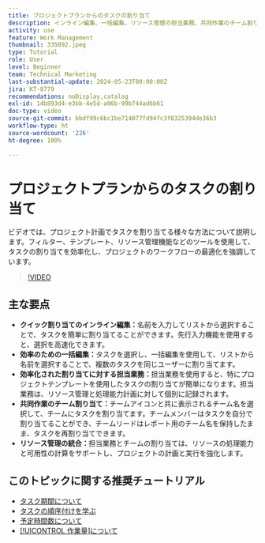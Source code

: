 ```yaml
---
title: プロジェクトプランからのタスクの割り当て
description: インライン編集、一括編集、リソース管理の担当業務、共同作業のチーム割り当て、効率的なプロジェクト計画のリソース処理能力計算を使用して、Workfront でのタスク割り当てを簡素化します。
activity: use
feature: Work Management
thumbnail: 335092.jpeg
type: Tutorial
role: User
level: Beginner
team: Technical Marketing
last-substantial-update: 2024-05-23T00:00:00Z
jira: KT-8779
recommendations: noDisplay,catalog
exl-id: 14b893d4-e3bb-4e5d-a06b-99b744ad6b61
doc-type: video
source-git-commit: bbdf99c6bc1be714077fd94fc3f8325394de36b3
workflow-type: ht
source-wordcount: '226'
ht-degree: 100%

---
```


# プロジェクトプランからのタスクの割り当て

ビデオでは、プロジェクト計画でタスクを割り当てる様々な方法について説明します。フィルター、テンプレート、リソース管理機能などのツールを使用して、タスクの割り当てを効率化し、プロジェクトのワークフローの最適化を強調しています。


>[!VIDEO](https://video.tv.adobe.com/v/3445734/?quality=12&learn=on&enablevpops=1&captions=jpn)

## 主な要点

* **クイック割り当てのインライン編集：**&#x200B;名前を入力してリストから選択することで、タスクを簡単に割り当てることができます。先行入力機能を使用すると、選択を高速化できます。
* **効率のための一括編集：**&#x200B;タスクを選択し、一括編集を使用して、リストから名前を選択することで、複数のタスクを同じユーザーに割り当てます。
* **効率化された割り当てに対する担当業務：**&#x200B;担当業務を使用すると、特にプロジェクトテンプレートを使用したタスクの割り当てが簡単になります。担当業務は、リソース管理と処理能力計画に対して個別に記録されます。
* **共同作業のチーム割り当て：**&#x200B;チームアイコンと共に表示されるチーム名を選択して、チームにタスクを割り当てます。チームメンバーはタスクを自分で割り当てることができ、チームリードはレポート用のチーム名を保持したまま、タスクを再割り当てできます。
* **リソース管理の統合：**&#x200B;担当業務とチームの割り当ては、リソースの処理能力と可用性の計算をサポートし、プロジェクトの計画と実行を強化します。


## このトピックに関する推奨チュートリアル

* [タスク期間について](/help/manage-work/tasks/understand-task-durations.md)
* [タスクの順序付けを学ぶ](/help/manage-work/tasks/learn-to-sequence-tasks.md)
* [予定時間数について](/help/manage-work/tasks/understand-planned-hours.md)
* [[!UICONTROL 作業量]について](/help/manage-work/tasks/understand-work-effort.md)

